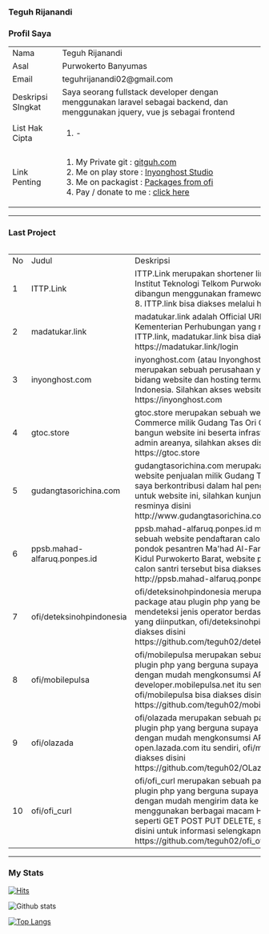 <!-- ![Banner githubku](https://user-images.githubusercontent.com/43981051/97528783-1aa09680-19e1-11eb-8d65-1106590e1c05.png) -->

### Teguh Rijanandi
### Profil Saya
<table style="width: 100%">
<tr>
  <td>Nama </td>
  <td>Teguh Rijanandi </td>
 </tr>
  
  <tr>
  <td>Asal </td>
  <td>Purwokerto Banyumas </td>
 </tr>
 
  <tr>
  <td>Email </td>
  <td>teguhrijanandi02@gmail.com </td>
 </tr>
 
 
  <tr>
  <td>Deskripsi SIngkat </td>
  <td>Saya seorang fullstack developer dengan menggunakan laravel sebagai backend, dan menggunakan jquery, vue js sebagai frontend</td>
 </tr>
 
 
  <tr>
  <td>List Hak Cipta </td>
  <td>
    <ol>
      <li> - </li>
     </ol>
  </td>
 </tr>
  
  <tr>
  <td>Link Penting </td>
  <td>
    <ol>
      <li> My Private git : <a href="https://gitguh.com">gitguh.com</a> </li>
      <li> Me on play store : <a href="https://play.google.com/store/apps/dev?id=6231489043961029514">Inyonghost Studio</a> </li>
      <li> Me on packagist : <a href="https://packagist.org/packages/ofi/">Packages from ofi</a> </li>
      <li> Pay / donate to me : <a href="https://user-images.githubusercontent.com/43981051/127442879-4daf69eb-d351-4d67-87b7-dd37deec3b39.jpg">click here</a> </li>
     </ol>
  </td>
 </tr>
  
  
<table>
  
<hr>

### Last Project
<table style="width: 100%">
  <tr>     
    <td>
      No
    </td>
    <td>
      Judul
    </td>     
    <td>
      Deskripsi
    </td>
  </tr>
              
  <tr>
    <td>
      1
    </td>
  <td>
    ITTP.Link
  </td>
  
  <td>
    ITTP.Link merupakan shortener link official milik Institut Teknologi Telkom Purwokerto, ITTP.link dibangun menggunakan framework laravel versi 8. ITTP.link
    bisa diakses melalui http://ittp.link
  </td>
  </tr>

  <tr>
    <td>2</td>
    <td>madatukar.link</td>
    <td>madatukar.link adalah Official URL Shortener Kementerian Perhubungan yang mengadaptasi ITTP.link, madatukar.link bisa diakses di https://madatukar.link/login</td>
  </tr>

  <tr>
    <td>3</td>
    <td>inyonghost.com</td>
    <td>inyonghost.com (atau Inyonghost Indonesia) merupakan sebuah perusahaan yang bergerak di bidang website dan hosting termurah se-Indonesia. Silahkan akses website resminya disini https://inyonghost.com</td>
  </tr>

  <tr>
    <td>4</td>
    <td>gtoc.store</td>
    <td>gtoc.store merupakan sebuah website E-Commerce milik Gudang Tas Ori China, saya bangun website ini beserta infrastruktur API dan admin areanya, silahkan akses disini https://gtoc.store</td>
  </tr>

  <tr>
    <td>5</td>
    <td>gudangtasorichina.com</td>
    <td>gudangtasorichina.com merupakan sebuah website penjualan milik Gudang Tas Ori China, saya berkontribusi dalam hal pengingkatan SEO untuk website ini, silahkan kunjungi website resminya disini http://www.gudangtasorichina.com</td>
  </tr>
  
  <tr>
    <td>6</td>
    <td>ppsb.mahad-alfaruq.ponpes.id</td>
    <td>ppsb.mahad-alfaruq.ponpes.id merupakan sebuah website pendaftaran calon santri milik pondok pesantren Ma'had Al-Faruq Karanglewas Kidul Purwokerto Barat, website pendaftaran calon santri tersebut bisa diakses disini http://ppsb.mahad-alfaruq.ponpes.id/</td>
  </tr>
  
  <tr>
    <td>7</td>
    <td>ofi/deteksinohpindonesia</td>
    <td>ofi/deteksinohpindonesia merupakan sebuah package atau plugin php yang berguna untuk mendeteksi jenis operator berdasarkan nomor hp yang diinputkan, ofi/deteksinohpindonesia bisa diakses disini https://github.com/teguh02/deteksinohpindonesia</td>
  </tr>
  
  <tr>
    <td>8</td>
    <td>ofi/mobilepulsa</td>
    <td>ofi/mobilepulsa merupakan sebuah package atau plugin php yang berguna supaya kita dapat dengan mudah mengkonsumsi API dari developer.mobilepulsa.net itu sendiri, ofi/mobilepulsa bisa diakses disini https://github.com/teguh02/mobilePulsanet-Sdk</td>
  </tr>
  
  <tr>
    <td>9</td>
    <td>ofi/olazada</td>
    <td>ofi/olazada merupakan sebuah package atau plugin php yang berguna supaya kita dapat dengan mudah mengkonsumsi API dari open.lazada.com itu sendiri, ofi/mobilepulsa bisa diakses disini https://github.com/teguh02/OLazada</td>
  </tr>
  
  
  <tr>
    <td>10</td>
    <td>ofi/ofi_curl</td>
    <td>ofi/ofi_curl merupakan sebuah package atau plugin php yang berguna supaya kita dapat dengan mudah mengirim data ke server dengan menggunakan berbagai macam HTTP Method seperti GET POST PUT DELETE, silahkan lihat disini untuk informasi selengkapnya https://github.com/teguh02/ofi_ofi_curl</td>
  </tr>
</table>
              
<hr>

### My Stats
[![Hits](https://hits.seeyoufarm.com/api/count/incr/badge.svg?url=https%3A%2F%2Fgithub.com%2Fteguh02&count_bg=%2379C83D&title_bg=%23555555&icon=&icon_color=%23E7E7E7&title=Visit&edge_flat=false)](https://hits.seeyoufarm.com)

![Github stats](https://github-readme-stats.vercel.app/api?username=teguh02&show_icons=true&theme=dark)

[![Top Langs](https://github-readme-stats.vercel.app/api/top-langs/?username=teguh02&langs_count=12)](https://github.com/teguh02)
